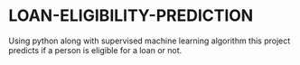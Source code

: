 # LOAN-ELIGIBILITY-PREDICTION
Using python along with supervised machine learning algorithm this project predicts if a person is eligible for a loan or not.
